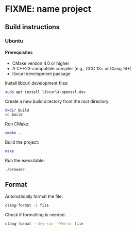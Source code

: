# FIXME: name project

## Build instructions

### Ubuntu

#### Prerequisites

- CMake version 4.0 or higher
- A C++23-compatible compiler (e.g., GCC 13+ or Clang 16+)
- libcurl development package

Install libcurl development files:

```bash
sudo apt install libcurl4-openssl-dev
```

Create a new build directory from the root directory:  
```bash
mkdir build
cd build
```

Run CMake:  
```bash
cmake ..
```

Build the project:  
```bash
make
```

Run the executable:  
```bash
./browser
```

## Format

Automatically format the file:
```bash
clang-format -i file
```

Check if formatting is needed:
```bash
clang-format --dry-run --Werror file
```
